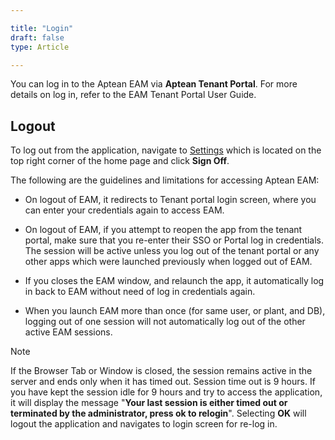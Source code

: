```yaml
---  

title: "Login"   
draft: false 
type: Article

---
```


You can log in to the Aptean EAM via **Aptean Tenant Portal**. For more details on log in, refer to the EAM Tenant Portal User Guide. 

## Logout

To log out from the application, navigate to [Settings](Settings.md) which is located on the top right corner of the home page and click **Sign Off**.  

The following are the guidelines and limitations for accessing Aptean EAM: 

  * On logout of EAM, it redirects to Tenant portal login screen, where you can enter your credentials again to access  EAM. 

  * On logout of EAM, if you attempt to reopen the app from the tenant portal, make sure that you re-enter their SSO or Portal log in credentials. The session will be active unless you log out of the tenant portal or any other apps which were launched previously when logged out of EAM.

  * If you closes the EAM window, and relaunch the app, it automatically log in back to EAM without need of log in credentials again. 

  * When you launch EAM more than once (for same user, or plant, and DB), logging out of one session will not automatically log out of the other active EAM sessions. 

> [!Note]
> If the Browser Tab or Window is closed, the session remains active in the
server and ends only when it has timed out. Session time out is 9 hours. If
you have kept the session idle for 9 hours and try to access the application,
it will display the message "**Your last session is either timed out or terminated by the administrator, press ok to relogin**". Selecting **OK** will
logout the application and navigates to login screen for re-log in.

